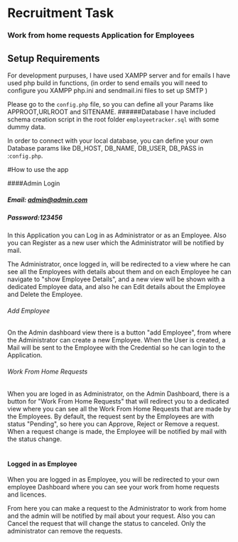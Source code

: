 # Recruitment Task
### Work from home requests Application for Employees


## Setup Requirements
For development purpuses, I have used XAMPP server and for emails I have used php build in functions,
(in order to send emails you will need to configure you XAMPP php.ini and sendmail.ini files to set up SMTP )


Please go to the `config.php` file, so you can define all your Params like APPROOT,URLROOT and SITENAME.
######Database
I have included schema creation script in the root folder `employeetracker.sql`
with some dummy data.


In order to connect with your local database, you can define your own Database params like DB_HOST, DB_NAME, DB_USER, DB_PASS in :`config.php`.


#How to use the app

####Admin Login 
##### Email: admin@admin.com
##### Password:123456


In this Application you can Log in as Administrator or as an Employee.
Also you can Register as a new user which the Administrator will be notified by mail.

The Administrator, once logged in, will be redirected to a view where
 he can see all the Employees with details about them and on each Employee he can navigate to
  "show Employee Details",  and a new view will be shown with a dedicated Employee data,
and also he can Edit details about the Employee and Delete the Employee.

###### Add Employee
On the Admin dashboard view there is a button "add Employee", from where 
the Administrator can create a new Employee. When the User is created, a Mail will be sent 
to the Employee with the Credential so he can login to the Application.

###### Work From Home Requests

When you are loged in as Administrator, on the Admin Dashboard, there is a button for "Work From Home Requests" that will redirect
you to a dedicated view where you can see all the Work From Home Requests that are made by the Employees.
By default, the request sent by the Employees are with status "Pending", so here you can 
Approve, Reject or Remove a request. When a request change is made, the Employee will be notified 
by mail with the status change.
#
#### Logged in as Employee

When you are logged in as Employee, you will be redirected to your own employee Dashboard 
where you can see your work from home requests and licences.

From here you can make a request to the Administrator to work from home and the admin will be notified by mail about your request.
Also you can Cancel the request that will change the status to canceled. Only the administrator can remove the requests.


 #

